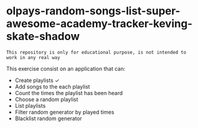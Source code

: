 # olpays-random-songs-list-super-awesome-academy-tracker-keving-skate-shadow

```
This repository is only for educational purpose, is not intended to work in any real way 
```

This exercise consist on an application that can:
* Create playlists ✓
* Add songs to the each playlist
* Count the times the playlist has been heard
* Choose a random playlist
* List playlists
* Filter random generator by played times
* Blacklist random generator
